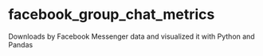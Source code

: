 # facebook_group_chat_metrics
Downloads by Facebook Messenger data and visualized it with Python and Pandas
